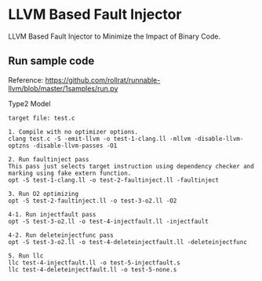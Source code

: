 # LLVM Based Fault Injector

LLVM Based Fault Injector to Minimize the Impact of Binary Code.

## Run sample code

Reference: https://github.com/rollrat/runnable-llvm/blob/master/1samples/run.py

Type2 Model

```
target file: test.c

1. Compile with no optimizer options.
clang test.c -S -emit-llvm -o test-1-clang.ll -mllvm -disable-llvm-optzns -disable-llvm-passes -O1

2. Run faultinject pass
This pass just selects target instruction using dependency checker and marking using fake extern function.
opt -S test-1-clang.ll -o test-2-faultinject.ll -faultinject

3. Run O2 optimizing
opt -S test-2-faultinject.ll -o test-3-o2.ll -O2

4-1. Run injectfault pass
opt -S test-3-o2.ll -o test-4-injectfault.ll -injectfault

4-2. Run deleteinjectfunc pass
opt -S test-3-o2.ll -o test-4-deleteinjectfault.ll -deleteinjectfunc

5. Run llc
llc test-4-injectfault.ll -o test-5-injectfault.s
llc test-4-deleteinjectfault.ll -o test-5-none.s
```